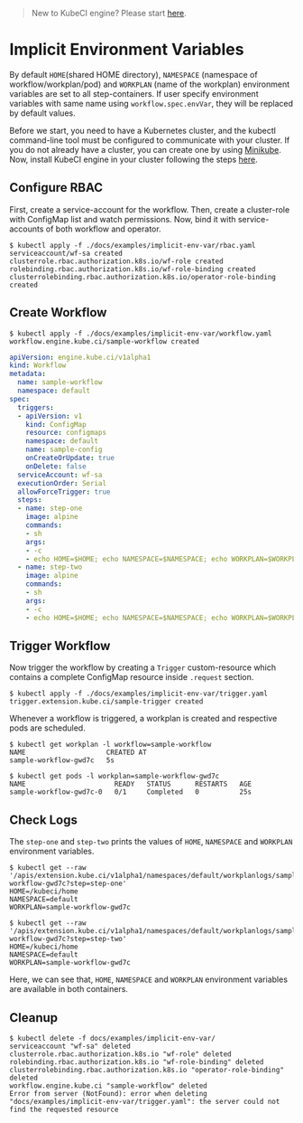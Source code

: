 > New to KubeCI engine? Please start [here](/docs/concepts/README.md).

# Implicit Environment Variables

By default `HOME`(shared HOME directory), `NAMESPACE` (namespace of workflow/workplan/pod) and `WORKPLAN` (name of the workplan) environment variables are set to all step-containers. If user specify environment variables with same name using `workflow.spec.envVar`, they will be replaced by default values.

Before we start, you need to have a Kubernetes cluster, and the kubectl command-line tool must be configured to communicate with your cluster. If you do not already have a cluster, you can create one by using [Minikube](https://github.com/kubernetes/minikube). Now, install KubeCI engine in your cluster following the steps [here](/docs/setup/install.md).

## Configure RBAC

First, create a service-account for the workflow. Then, create a cluster-role with ConfigMap list and watch permissions. Now, bind it with service-accounts of both workflow and operator.

```console
$ kubectl apply -f ./docs/examples/implicit-env-var/rbac.yaml
serviceaccount/wf-sa created
clusterrole.rbac.authorization.k8s.io/wf-role created
rolebinding.rbac.authorization.k8s.io/wf-role-binding created
clusterrolebinding.rbac.authorization.k8s.io/operator-role-binding created
```

## Create Workflow

```console
$ kubectl apply -f ./docs/examples/implicit-env-var/workflow.yaml
workflow.engine.kube.ci/sample-workflow created
```

```yaml
apiVersion: engine.kube.ci/v1alpha1
kind: Workflow
metadata:
  name: sample-workflow
  namespace: default
spec:
  triggers:
  - apiVersion: v1
    kind: ConfigMap
    resource: configmaps
    namespace: default
    name: sample-config
    onCreateOrUpdate: true
    onDelete: false
  serviceAccount: wf-sa
  executionOrder: Serial
  allowForceTrigger: true
  steps:
  - name: step-one
    image: alpine
    commands:
    - sh
    args:
    - -c
    - echo HOME=$HOME; echo NAMESPACE=$NAMESPACE; echo WORKPLAN=$WORKPLAN;
  - name: step-two
    image: alpine
    commands:
    - sh
    args:
    - -c
    - echo HOME=$HOME; echo NAMESPACE=$NAMESPACE; echo WORKPLAN=$WORKPLAN;
```

## Trigger Workflow

Now trigger the workflow by creating a `Trigger` custom-resource which contains a complete ConfigMap resource inside `.request` section.

```console
$ kubectl apply -f ./docs/examples/implicit-env-var/trigger.yaml
trigger.extension.kube.ci/sample-trigger created
```

Whenever a workflow is triggered, a workplan is created and respective pods are scheduled.

```console
$ kubectl get workplan -l workflow=sample-workflow
NAME                    CREATED AT
sample-workflow-gwd7c   5s
```

```console
$ kubectl get pods -l workplan=sample-workflow-gwd7c
NAME                      READY   STATUS      RESTARTS   AGE
sample-workflow-gwd7c-0   0/1     Completed   0          25s
```

## Check Logs

The `step-one` and `step-two` prints the values of `HOME`, `NAMESPACE` and `WORKPLAN` environment variables.

```console
$ kubectl get --raw '/apis/extension.kube.ci/v1alpha1/namespaces/default/workplanlogs/sample-workflow-gwd7c?step=step-one'
HOME=/kubeci/home
NAMESPACE=default
WORKPLAN=sample-workflow-gwd7c
```

```console
$ kubectl get --raw '/apis/extension.kube.ci/v1alpha1/namespaces/default/workplanlogs/sample-workflow-gwd7c?step=step-two'
HOME=/kubeci/home
NAMESPACE=default
WORKPLAN=sample-workflow-gwd7c
```

Here, we can see that, `HOME`, `NAMESPACE` and `WORKPLAN` environment variables are available in both containers.

## Cleanup

```console
$ kubectl delete -f docs/examples/implicit-env-var/
serviceaccount "wf-sa" deleted
clusterrole.rbac.authorization.k8s.io "wf-role" deleted
rolebinding.rbac.authorization.k8s.io "wf-role-binding" deleted
clusterrolebinding.rbac.authorization.k8s.io "operator-role-binding" deleted
workflow.engine.kube.ci "sample-workflow" deleted
Error from server (NotFound): error when deleting "docs/examples/implicit-env-var/trigger.yaml": the server could not find the requested resource
```
